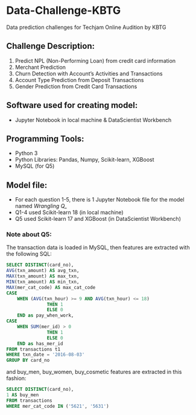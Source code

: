 # Data-Challenge-KBTG
Data prediction challenges for Techjam Online Audition by KBTG

## Challenge Description:
1. Predict NPL (Non-Performing Loan) from credit card information
2. Merchant Prediction
3. Churn Detection with Account’s Activities and Transactions
4. Account Type Prediction from Deposit Transactions
5. Gender Prediction from Credit Card Transactions

## Software used for creating model:
- Jupyter Notebook in local machine & DataScientist Workbench

## Programming Tools:
- Python 3
- Python Libraries: Pandas, Numpy, Scikit-learn, XGBoost
- MySQL (for Q5)

## Model file:
- For each question 1-5, there is 1 Jupyter Notebook file for the model named *Wrangling Q_*
- Q1-4 used Scikit-learn 18 (in local machine)
- Q5 used Scikit-learn 17 and XGBoost (in DataScientist Workbench)

### Note about Q5:
The transaction data is loaded in MySQL, then features are extracted with the following SQL:
```sql
SELECT DISTINCT(card_no),
AVG(txn_amount) AS avg_txn,
MAX(txn_amount) AS max_txn,
MIN(txn_amount) AS min_txn,
MAX(mer_cat_code) AS max_cat_code
CASE 
    WHEN (AVG(txn_hour) >= 9 AND AVG(txn_hour) <= 18)
               THEN 1
               ELSE 0 
    END as pay_when_work,
CASE 
    WHEN SUM(mer_id) > 0
               THEN 1
               ELSE 0 
    END as has_mer_id
FROM transactions t1
WHERE txn_date = '2016-08-03'
GROUP BY card_no
```
and buy_men, buy_women, buy_cosmetic features are extracted in this fashion:
```sql
SELECT DISTINCT(card_no),
1 AS buy_men
FROM transactions
WHERE mer_cat_code IN ('5621', '5631')
```
